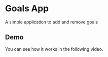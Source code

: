
# Goals App

A simple application to add and remove goals


## Demo

You can see how it works in the following video.

